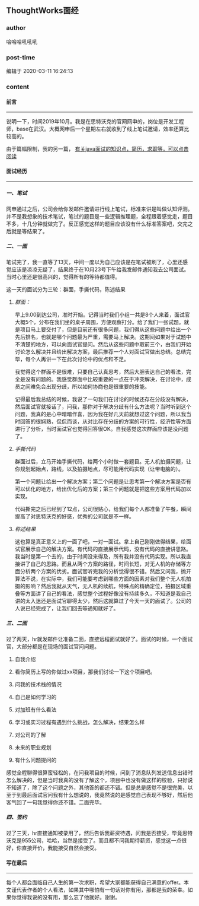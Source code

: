 ## ThoughtWorks面经
### author 
哈哈哈吼吼吼
### post-time 

编辑于  2020-03-11 16:24:13
### content 
<div class="post-topic-des nc-post-content">
 <h4 id="前言">
  前言
 </h4>
 <hr/>
 <p>
  说明一下，时间2019年10月。我是在思特沃克的官网网申的，岗位是开发工程师，base在武汉。大概网申后一个星期左右就收到了线上笔试邀请，效率还算比较高的。
 </p>
 <p>
  由于篇幅限制，我的另一篇，
  <a href="https://blog.csdn.net/yuan_qh/article/details/104794210" target="_blank">
   有关java面试的知识点，简历，求职等，可以点击阅读
  </a>
 </p>
 <h4 id="面试经历">
  面试经历
 </h4>
 <hr/>
 <h5 id="一、笔试">
  一、笔试
 </h5>
 <p>
  网申通过之后，公司会给你发邮件邀请进行线上笔试，标准来讲是叫做认知评测。并不是我想象的技术笔试，笔试的题目是一些逻辑推理题，全程跟着感觉走，题目不多，十几分钟就做完了。反正感觉这样的题目应该没有什么标准答案吧，交完之后就是等结果了。
 </p>
 <h5 id="二、一面">
  二、一面
 </h5>
 <p>
  笔试完了，我一直等了13天，中间一度以为自己应该是在笔试被刷了，心里还感觉应该是凉凉无疑了，结果终于在10月23号下午给我发邮件通知我去公司面试。当时心里还是很高兴的，觉得所有的等待都值得。
 </p>
 <p>
  这一天的面试分为三轮：群面，手撕代码，陈述结果
 </p>
 <ol>
  <li>
   <p>
    <em>
     群面：
    </em>
   </p>
   <p>
    早上9.00到达公司，准时开始。记得当时我们小组一共是8个人来着，面试官大概5个，分布在我们坐的桌子周围，方便观察打分。给了我们一张试题。就是项目马上要交付了，但是目前还有很多问题，我们得从这些问题中给出一个先后排名，也就是哪个问题最为严重，需要马上解决。这期间如果对于试题中不清楚的地方，可以向面试官提问。然后从这些问题中取前三个，由我们开始讨论怎么解决并且给出解决方案，最后推荐一个人对面试官做出总结。总结完毕，每个人再讲一下在此次讨论中的优点和不足。
   </p>
   <p>
    我觉得这个群面不是很难，只要自己认真思考，然后大胆表达自己的看法，完全是没有问题的。我感觉群面中比较重要的一点在于冲突解决，在讨论中，成员之间难免会出现分歧，所以如何协商也是很重要的技能。
   </p>
   <p>
    记得最后我总结的时候，我说了一句我们在讨论的时候还存在分歧没有解决，然后面试官就接话了，问我，那你对于解决分歧有什么方法呢？当时听到这个问题，我真的是心中暗暗作喜，因为我在好几天前就想过这个问题，所以我当时回答的很娴熟，侃侃而谈，从对比存在分歧的方案的可行性，经济性等方面进行了分析，当时面试官也觉得回答很OK。自我感觉这次群面应该是没问题了。
   </p>
  </li>
  <li>
   <p>
    <em>
     手撕代码
    </em>
   </p>
   <p>
    群面过后，立马开始手撕代码，给两个小时做一套题目。无人机拍摄问题，让你规划起始点，路线，以及拍摄地点，尽可能用代码实现（让带电脑的）。
   </p>
   <p>
    第一个问题让给出一个解决方案；第二个问题是让思考第一个解决方案是否有可以优化的地方，给出优化后的方案；第三个问题就是把这些方案用代码加以实现。
   </p>
   <p>
    代码撕完之后已经到了12点，公司很贴心，给我们每个人都准备了午餐，瞬间提高了对思特沃克的好感，优秀的公司就是不一样。
   </p>
  </li>
  <li>
   <p>
    <em>
     称述结果
    </em>
   </p>
   <p>
    这也算是真正意义上的一面了吧，一对一面试。拿上自己刚刚做得结果，给面试官展示自己的解决方案。有代码的直接展示代码，没有代码的直接讲思路。我当时是第一个去的，由于时间没来得及，所有我并没有代码实现。所以我直接讲了自己的思路。而且从两个方案的路径，时间长短，对无人机的存储等方面分析两个方案的优劣。面试官听完我的分析觉得很不错。然后又问我，抛开算法不说，在实际中，我们可能要考虑到哪些方面的因素对我们整个无人机拍摄的影响？然后我就从天气，无人机的续航，特殊点的精确定位，拍摄区域重叠等方面讲了自己的看法，感觉整个过程好像没有持续多久，不知道是我自己讲的太入迷还是面试官聊得太少，然后这就算过了今天一天的面试了。公司的人说已经完成了，让我们回去等通知就好了。
   </p>
  </li>
 </ol>
 <h5 id="三、二面">
  三、二面
 </h5>
 <p>
  过了两天，hr就发邮件让准备二面，直接远程面试就好了。面试的时候，一个面试官，大部分都是在现场的面试官问问题。
 </p>
 <ol>
  <li>
   <p>
    自我介绍
   </p>
  </li>
  <li>
   <p>
    看你简历上写的你做过xx项目，那我们讨论一下这个项目吧。
   </p>
  </li>
  <li>
   <p>
    问我的技术栈的情况
   </p>
  </li>
  <li>
   <p>
    自己是如何学习的
   </p>
  </li>
  <li>
   <p>
    对加班有什么看法
   </p>
  </li>
  <li>
   <p>
    学习或实习过程有遇到什么挑战，怎么解决，结果怎么样
   </p>
  </li>
  <li>
   <p>
    对公司的了解
   </p>
  </li>
  <li>
   <p>
    未来的职业规划
   </p>
  </li>
  <li>
   <p>
    有什么问题提问的
   </p>
  </li>
 </ol>
 <p>
  感觉全程聊得很算蛮轻松的，在问我项目的时候，问到了消息队列发送信息出错时怎么解决的，但是当时我真的没有了解这个，项目中也没有做这样的校验，只好说不知道了，除了这个问题之外，其他答的都还不错。但是总是感觉不是很完美，以至于到最后面试官问我有什么想说的，我竟然说的是感觉自己表现不够好，然后他客气回了一句我觉得你还不错。二面完毕。
 </p>
 <h5 id="四、签约">
  四、签约
 </h5>
 <p>
  过了三天，hr直接通知被录用了，然后告诉我薪资待遇，问我是否接受，毕竟思特沃克是955公司，哈哈，当然是接受了。而且都不问我期待薪资，感觉这一点很好，你直接开价，我能接受自然会接受。
 </p>
 <h4 id="写在最后">
  写在最后
 </h4>
 <hr/>
 <p>
  每个人都会面临自己人生的第一次求职，希望大家都能获得自己满意的offer。本文谨代表作者的个人看法，如果其中哪怕有一句话对你有用，那都是我的荣幸。如果你觉得我说的没有用，那么忘了他就好。谢谢。
 </p>
</div>
